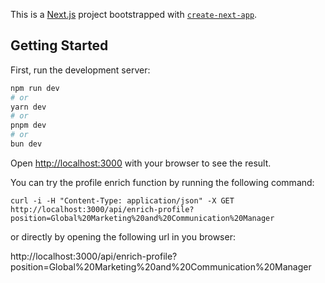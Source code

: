 This is a [Next.js](https://nextjs.org/) project bootstrapped with [`create-next-app`](https://github.com/vercel/next.js/tree/canary/packages/create-next-app).

## Getting Started

First, run the development server:

```bash
npm run dev
# or
yarn dev
# or
pnpm dev
# or
bun dev
```

Open [http://localhost:3000](http://localhost:3000) with your browser to see the result.

You can try the profile enrich function by running the following command:

```
curl -i -H "Content-Type: application/json" -X GET http://localhost:3000/api/enrich-profile?position=Global%20Marketing%20and%20Communication%20Manager
```

or directly by opening the following url in you browser:

http://localhost:3000/api/enrich-profile?position=Global%20Marketing%20and%20Communication%20Manager
